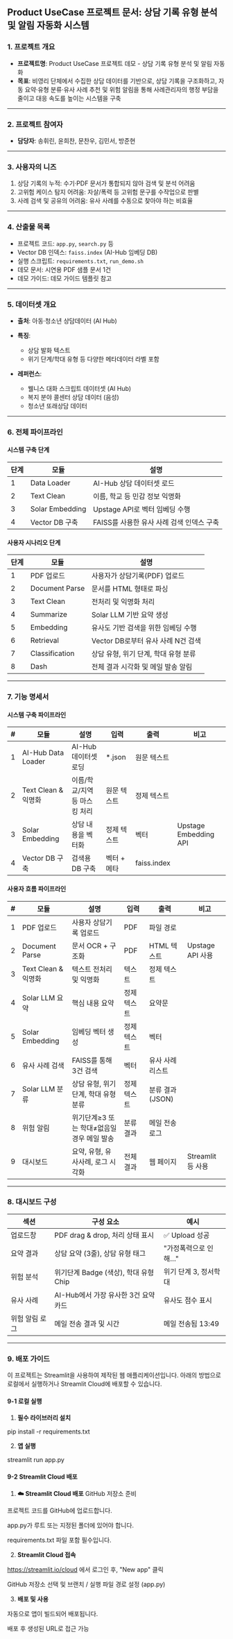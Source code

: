 ## Product UseCase 프로젝트 문서: 상담 기록 유형 분석 및 알림 자동화 시스템

### 1. 프로젝트 개요

* **프로젝트명**: Product UseCase 프로젝트 데모 - 상담 기록 유형 분석 및 알림 자동화
* **목표**: 비영리 단체에서 수집한 상담 데이터를 기반으로, 상담 기록을 구조화하고, 자동 요약·유형 분류·유사 사례 추천 및 위험 알림을 통해 사례관리자의 행정 부담을 줄이고 대응 속도를 높이는 시스템을 구축

---

### 2. 프로젝트 참여자

* **담당자**: 송휘린, 윤희찬, 문찬우, 김민서, 방준현

---

### 3. 사용자의 니즈

1. 상담 기록의 누적: 수기·PDF 문서가 통합되지 않아 검색 및 분석 어려움
2. 고위험 케이스 탐지 어려움: 자살/폭력 등 고위험 문구를 수작업으로 판별
3. 사례 검색 및 공유의 어려움: 유사 사례를 수동으로 찾아야 하는 비효율

---

### 4. 산출물 목록

* 프로젝트 코드: `app.py`, `search.py` 등
* Vector DB 인덱스: `faiss.index` (AI-Hub 임베딩 DB)
* 실행 스크립트: `requirements.txt`, `run_demo.sh`
* 데모 문서: 시연용 PDF 샘플 문서 1건
* 데모 가이드: 데모 가이드 템플릿 참고

---

### 5. 데이터셋 개요

* **출처**: 아동·청소년 상담데이터 (AI Hub)
* **특징**:

  * 상담 발화 텍스트
  * 위기 단계/학대 유형 등 다양한 메타데이터 라벨 포함
* **레퍼런스**:

  * 웰니스 대화 스크립트 데이터셋 (AI Hub)
  * 복지 분야 콜센터 상담 데이터 (음성)
  * 청소년 또래상담 데이터

---

### 6. 전체 파이프라인

#### 시스템 구축 단계

| 단계 | 모듈              | 설명                         |
| -- | --------------- | -------------------------- |
| 1  | Data Loader     | AI-Hub 상담 데이터셋 로드          |
| 2  | Text Clean      | 이름, 학교 등 민감 정보 익명화         |
| 3  | Solar Embedding | Upstage API로 벡터 임베딩 수행     |
| 4  | Vector DB 구축    | FAISS를 사용한 유사 사례 검색 인덱스 구축 |

#### 사용자 시나리오 단계

| 단계 | 모듈             | 설명                       |
| -- | -------------- | ------------------------ |
| 1  | PDF 업로드        | 사용자가 상담기록(PDF) 업로드       |
| 2  | Document Parse | 문서를 HTML 형태로 파싱          |
| 3  | Text Clean     | 전처리 및 익명화 처리             |
| 4  | Summarize      | Solar LLM 기반 요약 생성       |
| 5  | Embedding      | 유사도 기반 검색을 위한 임베딩 수행     |
| 6  | Retrieval      | Vector DB로부터 유사 사례 N건 검색 |
| 7  | Classification | 상담 유형, 위기 단계, 학대 유형 분류   |
| 8  | Dash           | 전체 결과 시각화 및 메일 발송 알림     |

---

### 7. 기능 명세서

#### 시스템 구축 파이프라인

| # | 모듈                 | 설명                | 입력      | 출력          | 비고                    |
| - | ------------------ | ----------------- | ------- | ----------- | --------------------- |
| 1 | AI-Hub Data Loader | AI-Hub 데이터셋 로딩    | \*.json | 원문 텍스트      |                       |
| 2 | Text Clean & 익명화   | 이름/학교/지역 등 마스킹 처리 | 원문 텍스트  | 정제 텍스트      |                       |
| 3 | Solar Embedding    | 상담 내용을 벡터화        | 정제 텍스트  | 벡터          | Upstage Embedding API |
| 4 | Vector DB 구축       | 검색용 DB 구축         | 벡터 + 메타 | faiss.index |                       |

#### 사용자 흐름 파이프라인

| # | 모듈               | 설명                        | 입력     | 출력           | 비고             |
| - | ---------------- | ------------------------- | ------ | ------------ | -------------- |
| 1 | PDF 업로드          | 사용자 상담기록 업로드              | PDF    | 파일 경로        |                |
| 2 | Document Parse   | 문서 OCR + 구조화              | PDF    | HTML 텍스트     | Upstage API 사용 |
| 3 | Text Clean & 익명화 | 텍스트 전처리 및 익명화             | 텍스트    | 정제 텍스트       |                |
| 4 | Solar LLM 요약     | 핵심 내용 요약                  | 정제 텍스트 | 요약문          |                |
| 5 | Solar Embedding  | 임베딩 벡터 생성                 | 정제 텍스트 | 벡터           |                |
| 6 | 유사 사례 검색         | FAISS를 통해 3건 검색           | 벡터     | 유사 사례 리스트    |                |
| 7 | Solar LLM 분류     | 상담 유형, 위기 단계, 학대 유형 분류    | 정제 텍스트 | 분류 결과 (JSON) |                |
| 8 | 위험 알림            | 위기단계≥3 또는 학대≠없음일 경우 메일 발송 | 분류 결과  | 메일 전송 로그     |                |
| 9 | 대시보드             | 요약, 유형, 유사사례, 로그 시각화      | 전체 결과  | 웹 페이지        | Streamlit 등 사용 |

---

### 8. 대시보드 구성

| 섹션       | 구성 요소                       | 예시            |
| -------- | --------------------------- | ------------- |
| 업로드창     | PDF drag & drop, 처리 상태 표시   | ✅ Upload 성공   |
| 요약 결과    | 상담 요약 (3줄), 상담 유형 태그        | "가정폭력으로 인해…"  |
| 위험 분석    | 위기단계 Badge (색상), 학대 유형 Chip | 위기 단계 3, 정서학대 |
| 유사 사례    | AI-Hub에서 가장 유사한 3건 요약 카드    | 유사도 점수 표시     |
| 위험 알림 로그 | 메일 전송 결과 및 시간               | 메일 전송됨 13:49  |

---

### 9. 배포 가이드

이 프로젝트는 Streamlit을 사용하여 제작된 웹 애플리케이션입니다. 아래의 방법으로 로컬에서 실행하거나 Streamlit Cloud에 배포할 수 있습니다.

#### 9-1 로컬 실행

1. **필수 라이브러리 설치**

pip install -r requirements.txt

2. **앱 실행**

streamlit run app.py

#### 9-2 Streamlit Cloud 배포

1. **☁️ Streamlit Cloud 배포**
GitHub 저장소 준비

프로젝트 코드를 GitHub에 업로드합니다.

app.py가 루트 또는 지정된 폴더에 있어야 합니다.

requirements.txt 파일 포함 필수입니다.

2. **Streamlit Cloud 접속**

https://streamlit.io/cloud 에서 로그인 후, "New app" 클릭

GitHub 저장소 선택 및 브랜치 / 실행 파일 경로 설정 (app.py)

3. **배포 및 사용**

자동으로 앱이 빌드되어 배포됩니다.

배포 후 생성된 URL로 접근 가능


